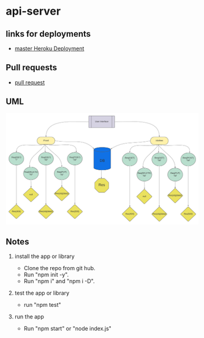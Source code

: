 # api-server

 
## links for deployments

- [master Heroku Deployment](https://bayan-api-server.herokuapp.com/)

## Pull requests 

- [pull request](https://github.com/BayanAbualhaj/api-server/pull/1)


## UML 


![uml](https://raw.githubusercontent.com/BayanAbualhaj/api-server/master/assets/Blank%20board%20(6).png)


## Notes

1. install the app or library
    - Clone the repo from git hub.
    - Run "npm init -y".
    - Run "npm i" and "npm i -D".

2. test the app or library
    - run "npm test"

3. run the app
    - Run "npm start" or "node index.js"